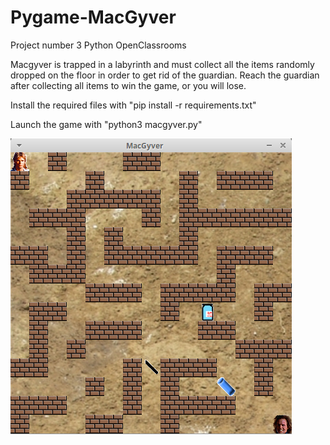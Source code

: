 # Pygame-MacGyver
Project number 3 Python OpenClassrooms

Macgyver is trapped in a labyrinth and must collect all the items randomly dropped on the floor in order to get rid of the guardian.
Reach the guardian after collecting all items to win the game, or you will lose.

Install the required files with "pip install -r requirements.txt"

Launch the game with "python3 macgyver.py"


![alt text](/images/macgyver_screenshot.png)
